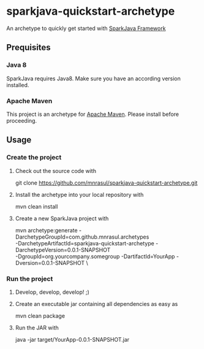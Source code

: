 sparkjava-quickstart-archetype
==============================

An archetype to quickly get started with [SparkJava Framework][spark]

## Prequisites

### Java 8
SparkJava requires Java8. Make sure you have an according version installed.

### Apache Maven

This project is an archetype for [Apache Maven][maven]. Please install before proceeding.

## Usage

### Create the project
 1. Check out the source code with

     git clone https://github.com/mnrasul/sparkjava-quickstart-archetype.git
    
 2. Install the archetype into your local repository with
 
      mvn clean install
     
 3. Create a new SparkJava project with
 
     mvn archetype:generate -DarchetypeGroupId=com.github.mnrasul.archetypes \
     -DarchetypeArtifactId=sparkjava-quickstart-archetype -DarchetypeVersion=0.0.1-SNAPSHOT \
     -DgroupId=org.yourcompany.somegroup -DartifactId=YourApp -Dversion=0.0.1-SNAPSHOT \
    

### Run the project
  
  1. Develop, develop, develop! ;)
  
  2. Create an executable jar containing all dependencies as easy as
     
      mvn clean package
     
  3. Run the JAR with
  
      java -jar target/YourApp-0.0.1-SNAPSHOT.jar  


[spark]: http://www.sparkjava.com
[maven]: http://maven.apache.org